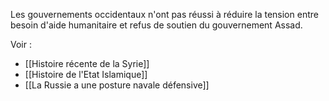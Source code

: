 Les gouvernements occidentaux n'ont pas réussi à réduire la tension entre besoin d'aide humanitaire et refus de soutien du gouvernement Assad.

Voir :

- [[Histoire récente de la Syrie]]
- [[Histoire de l'Etat Islamique]]
- [[La Russie a une posture navale défensive]]